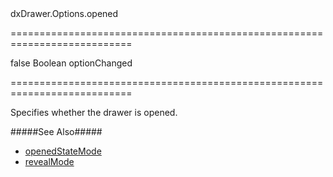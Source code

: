 <!--id-->dxDrawer.Options.opened<!--/id-->
===========================================================================
<!--default-->false<!--/default-->
<!--type-->Boolean<!--/type-->
<!--firedEvents-->optionChanged<!--/firedEvents-->
===========================================================================

<!--shortDescription-->
Specifies whether the drawer is opened.
<!--/shortDescription-->

<!--fullDescription-->
#####See Also#####
- [openedStateMode](/Documentation/ApiReference/UI_Widgets/dxDrawer/Configuration/#openedStateMode)
- [revealMode](/Documentation/ApiReference/UI_Widgets/dxDrawer/Configuration/#revealMode)
<!--/fullDescription-->